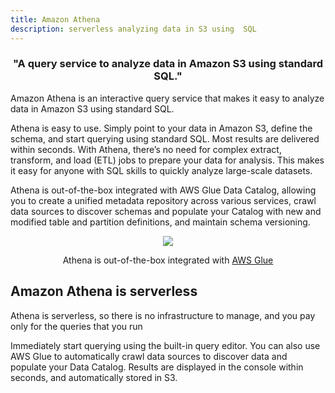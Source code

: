 ```yaml
---
title: Amazon Athena
description: serverless analyzing data in S3 using  SQL
---
```

<h3 align="center">"A query service to analyze data in Amazon S3 using standard SQL."</h3>


Amazon Athena is an interactive query service that makes it easy to analyze data in Amazon S3 using standard SQL.   

Athena is easy to use. Simply point to your data in Amazon S3, define the schema, and start querying using standard SQL. Most results are delivered within seconds. With Athena, there’s no need for complex extract, transform, and load (ETL) jobs to prepare your data for analysis. This makes it easy for anyone with SQL skills to quickly analyze large-scale datasets.
  

Athena is out-of-the-box integrated with AWS Glue Data Catalog, allowing you to create a unified metadata repository across various services, crawl data sources to discover schemas and populate your Catalog with new and modified table and partition definitions, and maintain schema versioning.


<div>
<div align="center"><img src={require('@site/static/img/Amazon-Athena.png').default} /></div>
<div><p align="center">Athena is out-of-the-box integrated with <a href="page-Glue">AWS Glue</a></p></div>
</div>

## Amazon Athena is serverless

Athena is serverless, so there is no infrastructure to manage, and you pay only for the queries that you run

Immediately start querying using the built-in query editor. You can also use AWS Glue to automatically crawl data sources to discover data and populate your Data Catalog. Results are displayed in the console within seconds, and automatically stored in S3.


